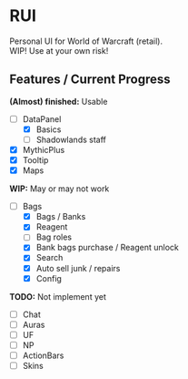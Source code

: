 # RUI
Personal UI for World of Warcraft (retail).  
WIP! Use at your own risk!  

## Features / Current Progress

**(Almost) finished:** Usable  
  
- [ ] DataPanel
  - [x] Basics
  - [ ] Shadowlands staff
- [x] MythicPlus
- [x] Tooltip
- [x] Maps

**WIP:** May or may not work  

- [ ] Bags
  - [x] Bags / Banks
  - [x] Reagent
  - [ ] Bag roles
  - [x] Bank bags purchase / Reagent unlock
  - [x] Search
  - [x] Auto sell junk / repairs
  - [x] Config

**TODO:** Not implement yet  

- [ ] Chat
- [ ] Auras
- [ ] UF
- [ ] NP
- [ ] ActionBars
- [ ] Skins
